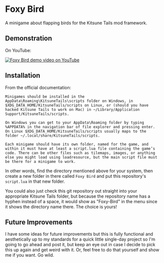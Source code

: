 # Foxy Bird
A minigame about flapping birds for the Kitsune Tails mod framework.

## Demonstration
On YouTube:

[![Foxy Bird demo video on YouTube](https://img.youtube.com/vi/BNm8Sax9PPA/0.jpg)](https://www.youtube.com/watch?v=BNm8Sax9PPA)

## Installation
From the official documentation:
```
Minigames should be installed in the AppData\Roaming\KitsuneTails\scripts folder on Windows, in $XDG_DATA_HOME/KitsuneTails/scripts on Linux, or (should you have hacked Kitsune Tails to work on Mac) in ~/Library/Application Support/KitsuneTails/scripts.

On Windows you can get to your AppData\Roaming folder by typing %APPDATA% in the navigation bar of file explorer and pressing enter. On Linux $XDG_DATA_HOME/KitsuneTails/scripts usually maps to the folder ~/.local/share/KitsuneTails/scripts.

Each minigame should have its own folder, named for the game, and within it must have at least a script.lua file containing the game’s code. There can be other files such as tilemaps, images, or anything else you might load using loadresource, but the main script file must be there for a minigame to work.
```

In other words, find the directory mentioned above for your system, then create a new folder in there called `Foxy Bird` and put this repository's `script.lua` in that new folder.

You could also just check this git repository out straight into your appropriate Kitsune Tails folder, but because the repository name has a hyphen instead of a space, it would show as "Foxy-Bird" in the menu since it shows the directory name there. The choice is yours!

## Future Improvements
I have some ideas for future improvements but this is fully functional and aesthetically up to my standards for a quick little single-day project so I'm going to go ahead and post it, but keep an eye out in case I decide to pick this up again and get weird with it. Or, feel free to do that yourself and show me if you want. Go wild.